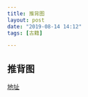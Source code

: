 ```yaml
---
title: 推背图
layout: post
date: "2019-08-14 14:12"
tags: [古籍]

---
```




## 推背图



[地址](https://www.sightthink.com/assets/Files/tuibeitu.htm)


